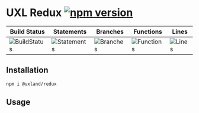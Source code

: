 # UXL Redux [![npm version](https://badge.fury.io/js/%40uxland%2Fredux.svg)](https://badge.fury.io/js/%40uxland%2Fredux)

| Build Status                                    | Statements                                    | Branches                                  | Functions                                   | Lines                               |
| ----------------------------------------------- | --------------------------------------------- | ----------------------------------------- | ------------------------------------------- | ----------------------------------- |
| ![BuildStatus](#buildstatus# 'Building Status') | ![Statements](https://img.shields.io/badge/Coverage-89.96%25-yellow.svg 'Make me better!') | ![Branches](https://img.shields.io/badge/Coverage-79.17%25-red.svg 'Make me better!') | ![Functions](https://img.shields.io/badge/Coverage-81.16%25-yellow.svg 'Make me better!') | ![Lines](https://img.shields.io/badge/Coverage-90.72%25-brightgreen.svg 'Make me better!') |

## Installation

`npm i @uxland/redux`

## Usage
